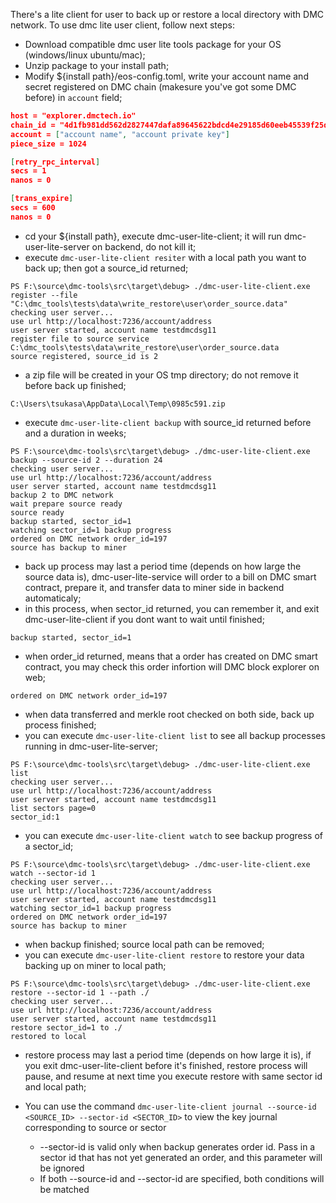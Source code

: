 There's a lite client for user to back up or restore a local directory with DMC network. To use dmc lite user client, follow next steps:
+ Download compatible dmc user lite tools package for your OS (windows/linux ubuntu/mac);
+ Unzip package to your install path;
+ Modify ${install path}/eos-config.toml, write your account name and secret registered on DMC chain (makesure you've got some DMC before) in `account` field;
```json
host = "explorer.dmctech.io"
chain_id = "4d1fb981dd562d2827447dafa89645622bdcd4e29185d60eeb45539f25d2d85d"
account = ["account name", "account private key"]
piece_size = 1024

[retry_rpc_interval]
secs = 1
nanos = 0

[trans_expire]
secs = 600
nanos = 0
```
+ cd your ${install path}, execute dmc-user-lite-client; it will run dmc-user-lite-server on backend, do not kill it;
+ execute `dmc-user-lite-client resiter` with a local path you want to back up; then got a source_id returned;
```
PS F:\source\dmc-tools\src\target\debug> ./dmc-user-lite-client.exe register --file "C:\dmc_tools\tests\data\write_restore\user\order_source.data"
checking user server...
use url http://localhost:7236/account/address
user server started, account name testdmcdsg11
register file to source service C:\dmc_tools\tests\data\write_restore\user\order_source.data
source registered, source_id is 2
```
+ a zip file will be created in your OS tmp directory; do not remove it before back up finished;
```
C:\Users\tsukasa\AppData\Local\Temp\0985c591.zip
```
+ execute `dmc-user-lite-client backup` with source_id returned before and a duration in weeks;

```
PS F:\source\dmc-tools\src\target\debug> ./dmc-user-lite-client.exe backup --source-id 2 --duration 24
checking user server...
use url http://localhost:7236/account/address
user server started, account name testdmcdsg11
backup 2 to DMC network
wait prepare source ready
source ready
backup started, sector_id=1
watching sector_id=1 backup progress
ordered on DMC network order_id=197
source has backup to miner
```
+ back up process may last a period time (depends on how large the source data is), dmc-user-lite-service will order to a bill on DMC smart contract, prepare it, and transfer data to miner side in backend automaticaly; 
+ in this process, when sector_id returned, you can remember it, and exit dmc-user-lite-client if you dont want to wait until finished;
```
backup started, sector_id=1
```
+ when order_id returned, means that a order has created on DMC smart contract, you may check this order infortion will DMC block explorer on web;
```
ordered on DMC network order_id=197
``` 
+ when data transferred and merkle root checked on both side, back up process finished;
+ you can execute `dmc-user-lite-client list` to see all backup processes running in dmc-user-lite-server;
```
PS F:\source\dmc-tools\src\target\debug> ./dmc-user-lite-client.exe list
checking user server...
use url http://localhost:7236/account/address
user server started, account name testdmcdsg11
list sectors page=0
sector_id:1
```
+ you can execute `dmc-user-lite-client watch` to see backup progress of a sector_id;
```
PS F:\source\dmc-tools\src\target\debug> ./dmc-user-lite-client.exe watch --sector-id 1
checking user server...
use url http://localhost:7236/account/address
user server started, account name testdmcdsg11
watching sector_id=1 backup progress
ordered on DMC network order_id=197
source has backup to miner
```  
+ when backup finished; source local path can be removed;
+ you can execute `dmc-user-lite-client restore` to restore your data backing up on miner to local path;   
```
PS F:\source\dmc-tools\src\target\debug> ./dmc-user-lite-client.exe restore --sector-id 1 --path ./
checking user server...
use url http://localhost:7236/account/address
user server started, account name testdmcdsg11
restore sector_id=1 to ./
restored to local
``` 
+ restore process may last a period time (depends on how large it is), if you exit dmc-user-lite-client before it's finished, restore process will pause, and resume at next time you execute restore with same sector id and local path; 

+ You can use the command `dmc-user-lite-client journal --source-id <SOURCE_ID> --sector-id <SECTOR_ID>` to view the key journal corresponding to source or sector
	- --sector-id is valid only when backup generates order id. Pass in a sector id that has not yet generated an order, and this parameter will be ignored
	- If both --source-id and --sector-id are specified, both conditions will be matched